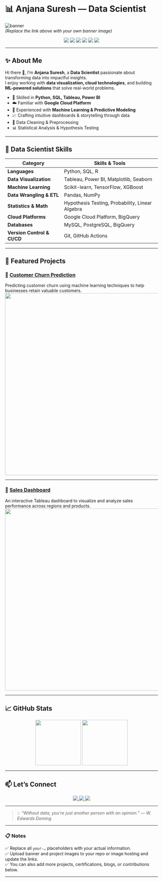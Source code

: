 # 📊 Anjana Suresh — Data Scientist

![banner](https://miro.medium.com/v2/resize:fit:1100/format:webp/1*wXa2XDHGwu-vL-uMTdT-LQ.jpeg)  
*(Replace the link above with your own banner image)*

<p align="center">
  <img src="https://img.shields.io/badge/-Python-3776AB?style=for-the-badge&logo=python&logoColor=white" />
  <img src="https://img.shields.io/badge/-SQL-4479A1?style=for-the-badge&logo=postgresql&logoColor=white" />
  <img src="https://img.shields.io/badge/-Tableau-E97627?style=for-the-badge&logo=tableau&logoColor=white" />
  <img src="https://img.shields.io/badge/-Power%20BI-F2C811?style=for-the-badge&logo=powerbi&logoColor=black" />
  <img src="https://img.shields.io/badge/-Google%20Cloud-4285F4?style=for-the-badge&logo=google-cloud&logoColor=white" />
  <img src="https://img.shields.io/badge/-Machine%20Learning-FF6F00?style=for-the-badge&logo=scikit-learn&logoColor=white" />
</p>

---

## ✨ About Me

Hi there 👋, I’m **Anjana Suresh**, a **Data Scientist** passionate about transforming data into impactful insights.  
I enjoy working with **data visualization, cloud technologies**, and building **ML-powered solutions** that solve real-world problems.

- 🔎 Skilled in **Python, SQL, Tableau, Power BI**
- ☁️ Familiar with **Google Cloud Platform**
- 🤖 Experienced with **Machine Learning & Predictive Modeling**
- 📈 Crafting intuitive dashboards & storytelling through data
- 🧹 Data Cleaning & Preprocessing
- 📊 Statistical Analysis & Hypothesis Testing

---

## 🧰 Data Scientist Skills

| Category                | Skills & Tools |
|--------------------------|-----------------|
| **Languages**            | Python, SQL, R |
| **Data Visualization**   | Tableau, Power BI, Matplotlib, Seaborn |
| **Machine Learning**      | Scikit-learn, TensorFlow, XGBoost |
| **Data Wrangling & ETL**  | Pandas, NumPy |
| **Statistics & Math**     | Hypothesis Testing, Probability, Linear Algebra |
| **Cloud Platforms**       | Google Cloud Platform, BigQuery |
| **Databases**             | MySQL, PostgreSQL, BigQuery |
| **Version Control & CI/CD** | Git, GitHub Actions |

---

## 🚀 Featured Projects

### 📌 [Customer Churn Prediction](#)
Predicting customer churn using machine learning techniques to help businesses retain valuable customers.
<br>
<img src="https://your-image-link.com/project1.png" width="600px">

---

### 📌 [Sales Dashboard](#)
An interactive Tableau dashboard to visualize and analyze sales performance across regions and products.
<br>
<img src="https://your-image-link.com/project2.png" width="600px">

---

## 📈 GitHub Stats

<p align="center">
  <img src="https://github-readme-stats.vercel.app/api?username=your-username&show_icons=true&theme=radical" height="150" />
  <img src="https://github-readme-stats.vercel.app/api/top-langs/?username=your-username&layout=compact&theme=radical" height="150" />
</p>

---

## 📫 Let’s Connect

<p align="center">
  <a href="mailto:your.email@example.com">
    <img src="https://img.shields.io/badge/-Email-D14836?style=for-the-badge&logo=gmail&logoColor=white">
  </a>
  <a href="https://www.linkedin.com/in/your-linkedin/">
    <img src="https://img.shields.io/badge/-LinkedIn-0077B5?style=for-the-badge&logo=linkedin&logoColor=white">
  </a>
  <a href="https://your-portfolio.com">
    <img src="https://img.shields.io/badge/-Portfolio-24292E?style=for-the-badge&logo=github&logoColor=white">
  </a>
</p>

---

> 💡 *“Without data, you're just another person with an opinion.” — W. Edwards Deming*

---

### 📋 Notes
✅ Replace all `your-…` placeholders with your actual information.  
✅ Upload banner and project images to your repo or image hosting and update the links.  
✅ You can also add more projects, certifications, blogs, or contributions below.

---

